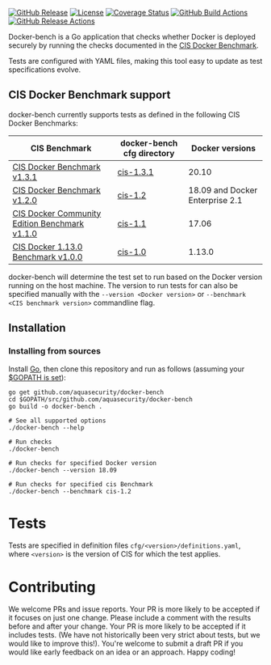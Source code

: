 [![GitHub Release][release-img]][release]
[![License][license-img]][license]
[![Coverage Status][cov-img]][cov]
[![GitHub Build Actions][build-action-img]][actions]
[![GitHub Release Actions][release-action-img]][actions]

Docker-bench is a Go application that checks whether Docker is deployed securely by running the checks documented in the [CIS Docker Benchmark](https://www.cisecurity.org/benchmark/docker/).

Tests are configured with YAML files, making this tool easy to update as test specifications evolve.


## CIS Docker Benchmark support

docker-bench currently supports tests as defined in the following CIS Docker Benchmarks:

| CIS Benchmark                                                                         | docker-bench cfg directory | Docker versions |
|---------------------------------------------------------------------------------------|----------------------------|---|
| [CIS Docker Benchmark v1.3.1](https://workbench.cisecurity.org/benchmarks/7193)| [cis-1.3.1](./cfg/cis-1.3.1) | 20.10|
| [CIS Docker Benchmark v1.2.0](https://workbench.cisecurity.org/benchmarks/601)        | [cis-1.2](./cfg/cis-1.2)   | 18.09 and Docker Enterprise 2.1 |
| [CIS Docker Community Edition Benchmark v1.1.0](https://workbench.cisecurity.org/benchmarks/552) | [cis-1.1](./cfg/cis-1.1)   | 17.06 |
| [CIS Docker 1.13.0 Benchmark v1.0.0](https://workbench.cisecurity.org/benchmarks/363) | [cis-1.0](./cfg/cis-1.0)   | 1.13.0 |


docker-bench will determine the test set to run based on the Docker version running on the host machine. 
The version to run tests for can also be specified manually with the `--version <Docker version>` or `--benchmark <CIS benchmark version>` commandline flag.

## Installation
### Installing from sources

Install [Go](https://golang.org/doc/install), then
clone this repository and run as follows (assuming your [$GOPATH is set](https://github.com/golang/go/wiki/GOPATH)):

```shell
go get github.com/aquasecurity/docker-bench
cd $GOPATH/src/github.com/aquasecurity/docker-bench
go build -o docker-bench .

# See all supported options
./docker-bench --help

# Run checks
./docker-bench

# Run checks for specified Docker version
./docker-bench --version 18.09

# Run checks for specified cis Benchmark 
./docker-bench --benchmark cis-1.2
```

# Tests
Tests are specified in definition files `cfg/<version>/definitions.yaml`,
where `<version>` is the version of CIS for which the test applies.

# Contributing
We welcome PRs and issue reports.
Your PR is more likely to be accepted if it focuses on just one change.
Please include a comment with the results before and after your change.
Your PR is more likely to be accepted if it includes tests. (We have not historically been very strict about tests, but we would like to improve this!).
You're welcome to submit a draft PR if you would like early feedback on an idea or an approach.
Happy coding!

[actions]: https://github.com/aquasecurity/docker-bench/actions
[build-action-img]: https://github.com/aquasecurity/docker-bench/workflows/build/badge.svg
[cov-img]: https://codecov.io/github/aquasecurity/docker-bench/branch/main/graph/badge.svg
[cov]: https://codecov.io/github/aquasecurity/docker-bench
[license-img]: https://img.shields.io/badge/License-Apache%202.0-blue.svg
[license]: https://opensource.org/licenses/Apache-2.0
[release-img]: https://img.shields.io/github/release/aquasecurity/docker-bench.svg
[release]: https://github.com/aquasecurity/docker-bench/releases
[release-action-img]: https://github.com/aquasecurity/docker-bench/workflows/release/badge.svg
